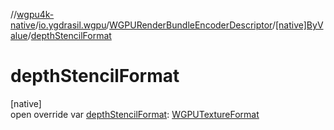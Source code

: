 //[wgpu4k-native](../../../../index.md)/[io.ygdrasil.wgpu](../../index.md)/[WGPURenderBundleEncoderDescriptor](../index.md)/[[native]ByValue](index.md)/[depthStencilFormat](depth-stencil-format.md)

# depthStencilFormat

[native]\
open override var [depthStencilFormat](depth-stencil-format.md): [WGPUTextureFormat](../../-w-g-p-u-texture-format/index.md)